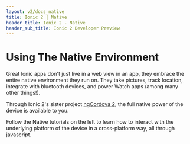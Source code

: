 ```yaml
---
layout: v2/docs_native
title: Ionic 2 | Native
header_title: Ionic 2 - Native
header_sub_title: Ionic 2 Developer Preview
---
```


<h1 class="title">Using The Native Environment</h1>

Great Ionic apps don't just live in a web view in an app, they embrace the entire
native environment they run on. They take pictures, track location, integrate with
bluetooth devices, and power Watch apps (among many other things!).

Through Ionic 2's sister project [ngCordova 2](http://ngcordova.com/), the full
native power of the device is available to you.

Follow the Native tutorials on the left to learn how to interact
with the underlying platform of the device in a cross-platform way, all through
javascript.